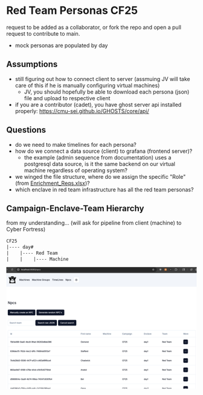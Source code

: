 # Red Team Personas CF25

request to be added as a collaborator, or fork the repo and open a pull request to contribute to main.

- mock personas are populated by day

## Assumptions

- still figuring out how to connect client to server (assmuing JV will take care of this if he is manually configuring virtual machines)
    - JV, you should hopefully be able to download each persona (json) file and upload to respective client
- if you are a contributor (cadet), you have ghost server api installed properly: https://cmu-sei.github.io/GHOSTS/core/api/

## Questions

- do we need to make timelines for each persona?
- how do we connect a data source (client) to grafana (frontend server)?
    - the example (admin sequence from documentation) uses a postgresql data source, is it the same backend on our virtual machine regardless of operating system?
- we winged the file structure, where do we assign the specific "Role" (from [Enrichment_Reqs.xlsx](docs/Enrichment_Reqs.xlsx))?
- which enclave in red team infrastructure has all the red team personas?

## Campaign-Enclave-Team Hierarchy

from my understanding... (will ask for pipeline from client (machine) to Cyber Fortress)
```text
CF25
|---- day#
|    |---- Red Team
|    |    |---- Machine
```

![Localhost8080 NPC Previews](docs/localhost8080%20preview.png)